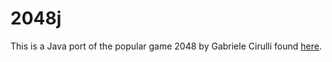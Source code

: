 # 2048j

This is a Java port of the popular game 2048 by Gabriele Cirulli found [here](https://play2048.co/).